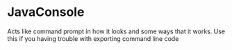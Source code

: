 # JavaConsole
Acts like command prompt in how it looks and some ways that it works.
Use this if you having trouble with exporting command line code
